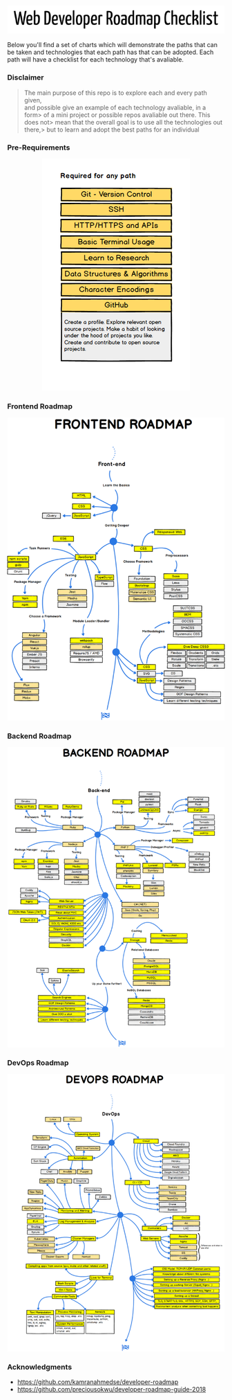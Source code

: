 
<p align="center">    
  <img src="https://raw.githubusercontent.com/GregSithole/Web-Developer-Roadmap-Checklist/master/images/title.png">    
</p>   
  
Below you'll find a set of charts which will demonstrate the paths that can be taken and technologies that each path has that can be adopted. Each path will have a checklist for each technology that's avaliable.  
    
### Disclaimer   
> The main purpose of this repo is to explore each and every path given,  
> and possible give an example of each technology avaliable, in a form> of a mini project or possible repos avaliable out there. This does not> mean that the overall goal is to use all the technologies out there,> but to learn and adopt the best paths for an individual  

### Pre-Requirements   
<p align="center">    
  <img src="https://raw.githubusercontent.com/GregSithole/Web-Developer-Roadmap-Checklist/master/images/requirements.png">    
</p>   
    
### Frontend Roadmap   
<p align="center">    
  <img src="https://raw.githubusercontent.com/GregSithole/Web-Developer-Roadmap-Checklist/master/images/frontend.png">    
</p> 

 ### Backend Roadmap    
<p align="center">    
  <img src="https://raw.githubusercontent.com/GregSithole/Web-Developer-Roadmap-Checklist/master/images/backend.png">    
</p> 

 ### DevOps Roadmap    
<p align="center">    
  <img src="https://raw.githubusercontent.com/GregSithole/Web-Developer-Roadmap-Checklist/master/images/devops.png">    
</p> 

 ### Acknowledgments    
 - https://github.com/kamranahmedse/developer-roadmap    
- https://github.com/preciousokwu/developer-roadmap-guide-2018